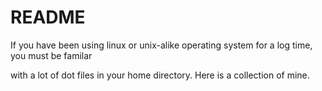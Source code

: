 # README

If you have been using linux or unix-alike operating system for a log time, you must be familar

with a lot of dot files in your home directory. Here is a collection of mine.
